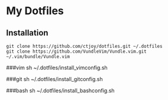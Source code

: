# My Dotfiles

## Installation

    git clone https://github.com/ctjoy/dotfiles.git ~/.dotfiles
    git clone https://github.com/VundleVim/Vundle.vim.git ~/.vim/bundle/Vundle.vim

###vim
    sh ~/.dotfiles/install_vimconfig.sh



###git
    sh ~/.dotfiles/install_gitconfig.sh

###bash
    sh ~/.dotfiles/install_bashconfig.sh
